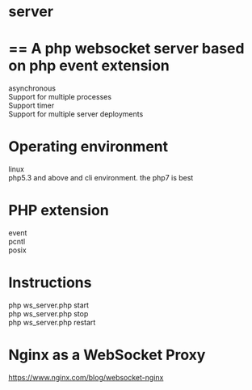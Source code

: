 # server
==
A php websocket server based on php event extension  
=

asynchronous  
Support for multiple processes  
Support timer  
Support for multiple server deployments    

Operating environment  
=
linux  
php5.3 and above and cli environment. the php7 is best  


PHP extension  
=
event   
pcntl  
posix     

Instructions  
=
php ws_server.php start  
php ws_server.php stop  
php ws_server.php restart        


Nginx as a WebSocket Proxy    
=
https://www.nginx.com/blog/websocket-nginx

